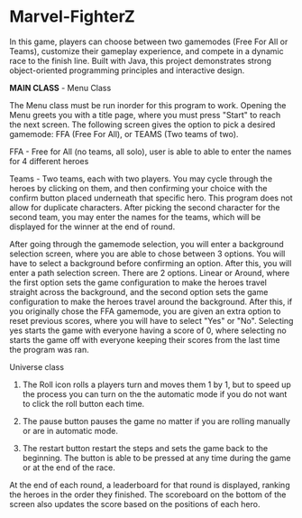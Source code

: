 # Marvel-FighterZ
In this game, players can choose between two gamemodes (Free For All or Teams), customize their gameplay experience, and compete in a dynamic race to the finish line. Built with Java, this project demonstrates strong object-oriented programming principles and interactive design.

**MAIN CLASS** - Menu Class   

The Menu class must be run inorder for this program to work. Opening the Menu greets you with a title page,
where you must press "Start" to reach the next screen. The following screen gives the option to pick a
desired gamemode: FFA (Free For All), or TEAMS (Two teams of two).

  FFA - 	Free for All (no teams, all solo), user is able to able to enter the names for 4 different heroes

  Teams - Two teams, each with two players. You may cycle through the heroes by clicking on them, and then confirming your choice with the
		confirm button placed underneath that specific hero. This program does not allow for duplicate characters. After picking the
		second character for the second team, you may enter the names for the teams, which will be displayed for the winner at the
		end of round.

After going through the gamemode selection, you will enter a background selection screen, where you are able to chose between 3 options.
You will have to select a background before confirming an option. After this, you will enter a path selection screen. There are 2 options.
Linear or Around, where the first option sets the game configuration to make the heroes travel straight across the background, and the 
second option sets the game configuration to make the heroes travel around the background. After this, if you originally chose the
FFA gamemode, you are given an extra option to reset previous scores, where you will have to select "Yes" or "No". Selecting yes 
starts the game with everyone having a score of 0, where selecting no starts the game off with everyone keeping their scores from the last
time the program was ran.


Universe class

1. The Roll icon rolls a players turn and moves them 1 by 1, but to speed up the process you can turn on the the automatic mode if you do not
   want to click the roll button each time.

2. The pause button pauses the game no matter if you are rolling manually or are in automatic mode. 

3. The restart button restart the steps and sets the game back to the beginning. The button is able to be pressed at any time during the
   game or at the end of the race.

At the end of each round, a leaderboard for that round is displayed, ranking the heroes in the order they finished. The scoreboard on the
bottom of the screen also updates the score based on the positions of each hero.
